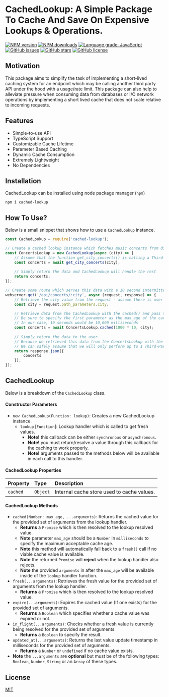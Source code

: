 # CachedLookup: A Simple Package To Cache And Save On Expensive Lookups & Operations.

<div align="left">

[![NPM version](https://img.shields.io/npm/v/cached-lookup.svg?style=flat)](https://www.npmjs.com/package/cached-lookup)
[![NPM downloads](https://img.shields.io/npm/dm/cached-lookup.svg?style=flat)](https://www.npmjs.com/package/cached-lookup)
[![Language grade: JavaScript](https://img.shields.io/lgtm/grade/javascript/g/kartikk221/cached-lookup.svg?logo=lgtm&logoWidth=18)](https://lgtm.com/projects/g/kartikk221/cached-lookup/context:javascript)
[![GitHub issues](https://img.shields.io/github/issues/kartikk221/cached-lookup)](https://github.com/kartikk221/cached-lookup/issues)
[![GitHub stars](https://img.shields.io/github/stars/kartikk221/cached-lookup)](https://github.com/kartikk221/cached-lookup/stargazers)
[![GitHub license](https://img.shields.io/github/license/kartikk221/cached-lookup)](https://github.com/kartikk221/cached-lookup/blob/master/LICENSE)

</div>

## Motivation
This package aims to simplify the task of implementing a short-lived caching system for an endpoint which may be calling another third party API under the hood with a usage/rate limit. This package can also help to alleviate pressure when consuming data from databases or I/O network operations by implementing a short lived cache that does not scale relative to incoming requests.

## Features
- Simple-to-use API
- TypeScript Support
- Customizable Cache Lifetime
- Parameter Based Caching
- Dynamic Cache Consumption
- Extremely Lightweight
- No Dependencies

## Installation
CachedLookup can be installed using node package manager (`npm`)
```
npm i cached-lookup
```

## How To Use?
Below is a small snippet that shows how to use a `CachedLookup` instance.

```javascript
const CachedLookup = require('cached-lookup');

// Create a cached lookup instance which fetches music concerts from different cities on a specific date
const ConcertsLookup = new CachedLookup(async (city) => {
    // Assume that the function get_city_concerts() is calling a Third-Party API which has a rate limit
    const concerts = await get_city_concerts(city);
    
    // Simply return the data and CachedLookup will handle the rest
    return concerts;
});

// Create some route which serves this data with a 10 second intermittent cache
webserver.get('/api/concerts/:city', async (request, response) => {
    // Retrieve the city value from the request - assume there is user validation done on this here
    const city = request.path_parameters.city;

    // Retrieve data from the CachedLookup with the cached() and pass the city in the call to the lookup handler
    // Be sure to specify the first parameter as the max_age of the cached value in milliseconds
    // In our case, 10 seconds would be 10,000 milliseconds
    const concerts = await ConcertsLookup.cached(1000 * 10, city);
    
    // Simply return the data to the user
    // Because we retrieved this data from the ConcertsLookup with the cached() method
    // We can safely assume that we will only perform up to 1 Third-Party API request per city every 10 seconds
    return response.json({
        concerts
    });
});
```

## CachedLookup
Below is a breakdown of the `CachedLookup` class.

#### Constructor Parameters
* `new CachedLookup(Function: lookup)`: Creates a new CachedLookup instance.
  * `lookup` [`Function`]: Lookup handler which is called to get fresh values.
    * **Note!** this callback can be either `synchronous` or `asynchronous`.
    * **Note!** you must return/resolve a value through this callback for the caching to work properly.
    * **Note!** arguments passed to the methods below will be available in each call to this handler.

#### CachedLookup Properties
| Property  | Type     | Description                |
| :-------- | :------- | :------------------------- |
| `cached`   | `Object`    | Internal cache store used to cache values.   |

#### CachedLookup Methods
* `cached(Number: max_age, ...arguments)`: Returns the cached value for the provided set of arguments from the lookup handler.
    * **Returns** a `Promise` which is then resolved to the lookup resolved value.
    * **Note** parameter `max_age` should be a `Number` in `milliseconds` to specify the maximum acceptable cache age.
    * **Note** this method will automatically fall back to a `fresh()` call if no viable cache value is available.
    * **Note** the returned `Promise` will **reject** when the lookup handler also rejects.
    * **Note** the provided `arguments` in after the `max_age` will be available inside of the `lookup` handler function.
* `fresh(...arguments)`: Retrieves the fresh value for the provided set of arguments from the lookup handler.
  * **Returns** a `Promise` which is then resolved to the lookup resolved value.   
* `expire(...arguments)`: Expires the cached value (If one exists) for the provided set of arguments.
  * **Returns** a `Boolean` which specifies whether a cache value was expired or not.
* `in_flight(...arguments)`: Checks whether a fresh value is currently being resolved for the provided set of arguments.
  * **Returns** a `Boolean` to specify the result.
* `updated_at(...arguments)`: Returns the last value update timestamp in milliseconds for the provided set of arguments.
    * **Returns** a `Number` or `undefined` if no cache value exists.
* **Note** the `...arguments` are **optional** but must be of the following types: `Boolean`, `Number`, `String` or an `Array` of these types.

## License
[MIT](./LICENSE)
